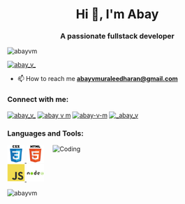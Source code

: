 <h1 align="center">Hi 👋, I'm Abay</h1>
<h3 align="center">A passionate fullstack developer</h3>

<p align="left"> <img src="https://komarev.com/ghpvc/?username=abayvm&label=Profile%20views&color=0e75b6&style=flat" alt="abayvm" /> </p>

<p align="left"> <a href="https://twitter.com/abay_v_" target="blank"><img src="https://img.shields.io/twitter/follow/abay_v_?logo=twitter&style=for-the-badge" alt="abay_v_" /></a> </p>

- 📫 How to reach me **abayvmuraleedharan@gmail.com**

<h3 align="left">Connect with me:</h3>
<p align="left">
<a href="https://twitter.com/abay_v_" target="blank"><img align="center" src="https://raw.githubusercontent.com/rahuldkjain/github-profile-readme-generator/master/src/images/icons/Social/twitter.svg" alt="abay_v_" height="30" width="40" /></a>
<a href="https://linkedin.com/in/abay v m" target="blank"><img align="center" src="https://raw.githubusercontent.com/rahuldkjain/github-profile-readme-generator/master/src/images/icons/Social/linked-in-alt.svg" alt="abay v m" height="30" width="40" /></a>
<a href="https://stackoverflow.com/users/abay-v-m" target="blank"><img align="center" src="https://raw.githubusercontent.com/rahuldkjain/github-profile-readme-generator/master/src/images/icons/Social/stack-overflow.svg" alt="abay-v-m" height="30" width="40" /></a>
<a href="https://instagram.com/_abay_v" target="blank"><img align="center" src="https://raw.githubusercontent.com/rahuldkjain/github-profile-readme-generator/master/src/images/icons/Social/instagram.svg" alt="_abay_v" height="30" width="40" /></a>
</p>

<h3 align="left">Languages and Tools:</h3>
<img align="right" alt="Coding" width="400" src="https://media.licdn.com/dms/image/D4E12AQHMwHvVheaaxQ/article-cover_image-shrink_600_2000/0/1681294904480?e=2147483647&v=beta&t=v1t0sHj2nWxTqR233E5oyfssCBgUd3VaObaagofsRnY">

<p align="left"> <a href="https://www.w3schools.com/css/" target="_blank" rel="noreferrer"> <img src="https://raw.githubusercontent.com/devicons/devicon/master/icons/css3/css3-original-wordmark.svg" alt="css3" width="40" height="40"/> </a> <a href="https://www.w3.org/html/" target="_blank" rel="noreferrer"> <img src="https://raw.githubusercontent.com/devicons/devicon/master/icons/html5/html5-original-wordmark.svg" alt="html5" width="40" height="40"/> </a> <a href="https://developer.mozilla.org/en-US/docs/Web/JavaScript" target="_blank" rel="noreferrer"> <img src="https://raw.githubusercontent.com/devicons/devicon/master/icons/javascript/javascript-original.svg" alt="javascript" width="40" height="40"/> </a> <a href="https://nodejs.org" target="_blank" rel="noreferrer"> <img src="https://raw.githubusercontent.com/devicons/devicon/master/icons/nodejs/nodejs-original-wordmark.svg" alt="nodejs" width="40" height="40"/> </a> </p>

<p><img align="center" src="https://github-readme-stats.vercel.app/api/top-langs?username=abayvm&show_icons=true&locale=en&layout=compact" alt="abayvm" /></p>
